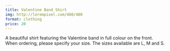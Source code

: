 ```yaml
---
title: Valentine Band Shirt
img: http://lorempixel.com/480/480
format: clothing
price: 20
---
```


A beautiful shirt featuring the Valentine band in full colour on the front. When ordering, please specify your size. The sizes available are L, M and S. 